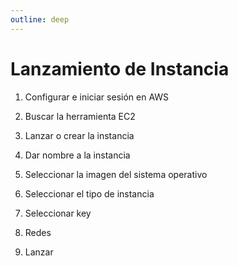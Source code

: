 ```yaml
---
outline: deep
---
```


# Lanzamiento de Instancia

1. Configurar e iniciar sesión en AWS

2. Buscar la herramienta EC2

3. Lanzar o crear la instancia

4. Dar nombre a la instancia

5. Seleccionar la imagen del sistema operativo

6. Seleccionar el tipo de instancia

7. Seleccionar key

8. Redes

9. Lanzar

